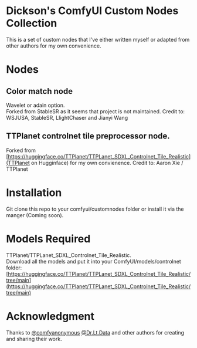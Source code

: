 # Dickson's ComfyUI Custom Nodes Collection

This is a set of custom nodes that I've either written myself or adapted from other authors for my own convenience.


# Nodes

## Color match node
Wavelet or adain option.  
Forked from StableSR as it seems that project is not maintained.
Credit to: WSJUSA, StableSR, LIightChaser and Jianyi Wang

## TTPlanet controlnet tile preprocessor node.  
Forked from [https://huggingface.co/TTPlanet/TTPLanet_SDXL_Controlnet_Tile_Realistic](TTPlanet on Hugginface) for my own convienence.
Credit to: Aaron Xie / TTPlanet  


# Installation
Git clone this repo to your comfyui/customnodes folder or install it via the manger (Coming soon).


# Models Required
TTPlanet/TTPLanet_SDXL_Controlnet_Tile_Realistic.  
Download all the models and put it into your ComfyUI/models/controlnet folder:
[https://huggingface.co/TTPlanet/TTPLanet_SDXL_Controlnet_Tile_Realistic/tree/main](https://huggingface.co/TTPlanet/TTPLanet_SDXL_Controlnet_Tile_Realistic/tree/main)


# Acknowledgment

Thanks to [@comfyanonymous](https://github.com/comfyanonymous) [@Dr.Lt.Data](https://github.com/ltdrdata) and other authors for creating and sharing their work.



